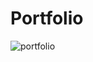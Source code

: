# Portfolio
![portfolio](https://github.com/uveshAhmad/Portfolio/assets/115268659/f62f78bc-4341-4390-9cb0-fa41f3e0975d)
